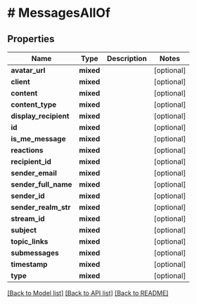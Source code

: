 # # MessagesAllOf

## Properties

Name | Type | Description | Notes
------------ | ------------- | ------------- | -------------
**avatar_url** | **mixed** |  | [optional]
**client** | **mixed** |  | [optional]
**content** | **mixed** |  | [optional]
**content_type** | **mixed** |  | [optional]
**display_recipient** | **mixed** |  | [optional]
**id** | **mixed** |  | [optional]
**is_me_message** | **mixed** |  | [optional]
**reactions** | **mixed** |  | [optional]
**recipient_id** | **mixed** |  | [optional]
**sender_email** | **mixed** |  | [optional]
**sender_full_name** | **mixed** |  | [optional]
**sender_id** | **mixed** |  | [optional]
**sender_realm_str** | **mixed** |  | [optional]
**stream_id** | **mixed** |  | [optional]
**subject** | **mixed** |  | [optional]
**topic_links** | **mixed** |  | [optional]
**submessages** | **mixed** |  | [optional]
**timestamp** | **mixed** |  | [optional]
**type** | **mixed** |  | [optional]

[[Back to Model list]](../../README.md#models) [[Back to API list]](../../README.md#endpoints) [[Back to README]](../../README.md)

